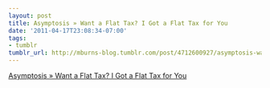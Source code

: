```yaml
---
layout: post
title: Asymptosis » Want a Flat Tax? I Got a Flat Tax for You
date: '2011-04-17T23:08:34-07:00'
tags:
- tumblr
tumblr_url: http://mburns-blog.tumblr.com/post/4712600927/asymptosis-want-a-flat-tax-i-got-a-flat-tax-for
---
```

<a href="http://www.asymptosis.com/want-a-flat-tax-i-got-a-flat-tax-for-you.html">Asymptosis » Want a Flat Tax? I Got a Flat Tax for You</a>


